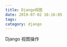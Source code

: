 ```yaml
---
title: Django视图
date: 2019-07-02 16:16:05
tags: 
category: django
---
```

Django 视图操作
<!-- more -->
